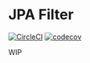# JPA Filter

[![CircleCI](https://circleci.com/gh/vpdavid/jpa-filter.svg?style=shield)](https://circleci.com/gh/vpdavid/jpa-filter) [![codecov](https://codecov.io/gh/vpdavid/jpa-filter/branch/master/graph/badge.svg?token=FWEHLM1I34)](https://codecov.io/gh/vpdavid/jpa-filter)

WIP

